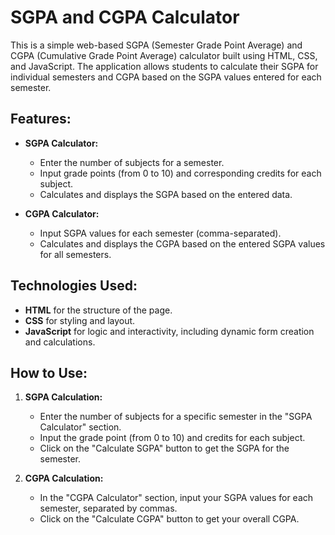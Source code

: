 # SGPA and CGPA Calculator

This is a simple web-based SGPA (Semester Grade Point Average) and CGPA (Cumulative Grade Point Average) calculator built using HTML, CSS, and JavaScript. The application allows students to calculate their SGPA for individual semesters and CGPA based on the SGPA values entered for each semester.

## Features:
- **SGPA Calculator:**  
  - Enter the number of subjects for a semester.
  - Input grade points (from 0 to 10) and corresponding credits for each subject.
  - Calculates and displays the SGPA based on the entered data.

- **CGPA Calculator:**  
  - Input SGPA values for each semester (comma-separated).
  - Calculates and displays the CGPA based on the entered SGPA values for all semesters.

## Technologies Used:
- **HTML** for the structure of the page.
- **CSS** for styling and layout.
- **JavaScript** for logic and interactivity, including dynamic form creation and calculations.

## How to Use:
1. **SGPA Calculation:**
   - Enter the number of subjects for a specific semester in the "SGPA Calculator" section.
   - Input the grade point (from 0 to 10) and credits for each subject.
   - Click on the "Calculate SGPA" button to get the SGPA for the semester.
  
2. **CGPA Calculation:**
   - In the "CGPA Calculator" section, input your SGPA values for each semester, separated by commas.
   - Click on the "Calculate CGPA" button to get your overall CGPA.
